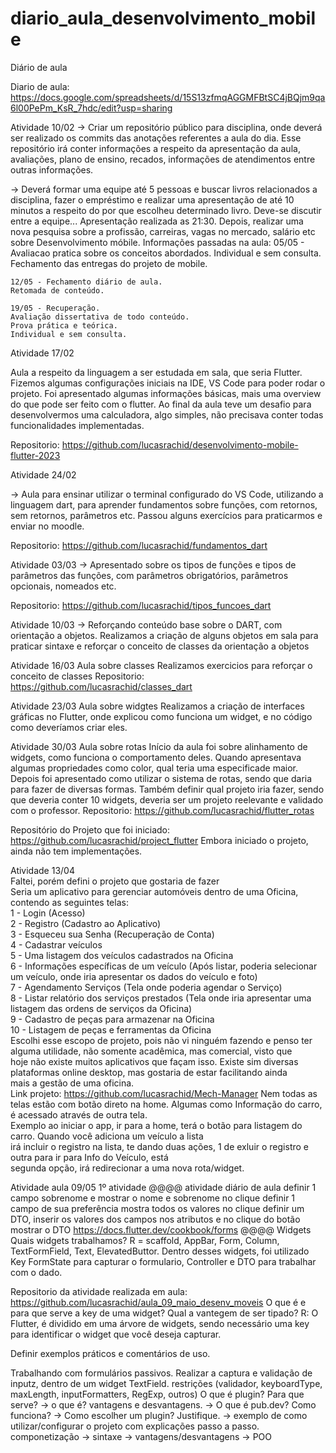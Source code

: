 # diario_aula_desenvolvimento_mobile
Diário de aula

Diario de aula: https://docs.google.com/spreadsheets/d/15S13zfmqAGGMFBtSC4jBQjm9qa6l00PePm_KsR_7hdc/edit?usp=sharing

Atividade 10/02
-> Criar um repositório público para disciplina, onde deverá ser realizado os commits das anotações referentes a aula do dia. Esse repositório irá conter informações a respeito da apresentação da aula, avaliações, plano de ensino, recados, informações de atendimentos entre outras informações.

-> Deverá formar uma equipe até 5 pessoas e buscar livros relacionados a disciplina, fazer o empréstimo e realizar uma apresentação de até 10 minutos a respeito do por que escolheu determinado livro. Deve-se discutir entre a equipe... Apresentação realizada as 21:30. Depois, realizar uma nova pesquisa sobre a profissão, carreiras, vagas no mercado, salário etc sobre Desenvolvimento móbile.
Informações passadas na aula: 
    05/05 - Avaliacao pratica sobre os conceitos abordados.
    Individual e sem consulta.
    Fechamento das entregas do projeto de mobile.

    12/05 - Fechamento diário de aula.
    Retomada de conteúdo.

    19/05 - Recuperação.
    Avaliação dissertativa de todo conteúdo.
    Prova prática e teórica.
    Individual e sem consulta.

Atividade 17/02

Aula a respeito da linguagem a ser estudada em sala, que seria Flutter. Fizemos algumas configurações iniciais na IDE, VS Code para poder rodar o projeto. Foi apresentado algumas informações básicas, mais uma overview do que pode ser feito com o flutter. Ao final da aula teve um desafio para desenvolvermos uma calculadora, algo simples, não precisava conter todas funcionalidades implementadas.

Repositorio: https://github.com/lucasrachid/desenvolvimento-mobile-flutter-2023

Atividade 24/02

-> Aula para ensinar utilizar o terminal configurado do VS Code, utilizando a linguagem dart, para aprender fundamentos sobre funções, com retornos, sem retornos, parâmetros etc. Passou alguns exercícios para praticarmos e enviar no moodle.

Repositorio: https://github.com/lucasrachid/fundamentos_dart

Atividade 03/03
-> Apresentado sobre os tipos de funções e tipos de parâmetros das funções, com parâmetros obrigatórios, parâmetros opcionais, nomeados etc.

Repositorio: https://github.com/lucasrachid/tipos_funcoes_dart

Atividade 10/03
-> Reforçando conteúdo base sobre o DART, com orientação a objetos.
Realizamos a criação de alguns objetos em sala para praticar sintaxe e reforçar o conceito de classes da orientação a objetos

Atividade 16/03
Aula sobre classes
Realizamos exercicios para reforçar o conceito de classes
Repositorio: https://github.com/lucasrachid/classes_dart

Atividade 23/03
Aula sobre widgtes
Realizamos a criação de interfaces gráficas no Flutter, onde explicou como funciona um widget, e no código como deveríamos criar eles.


Atividade 30/03
Aula sobre rotas
Início da aula foi sobre alinhamento de widgets, como funciona o comportamento deles. Quando apresentava algumas propriedades como color, qual teria uma especificade maior. Depois foi apresentado como utilizar o sistema de rotas, sendo que daria para fazer de diversas formas. Também definir qual projeto iria fazer, sendo que deveria conter 10 widgets, deveria ser um projeto reelevante e validado com o professor.
Repositorio: https://github.com/lucasrachid/flutter_rotas 

Repositório do Projeto que foi iniciado: https://github.com/lucasrachid/project_flutter
Embora iniciado o projeto, ainda não tem implementações.

Atividade 13/04<br>
Faltei, porém defini o projeto que gostaria de fazer<br>
Seria um aplicativo para gerenciar automóveis dentro de uma Oficina, contendo as seguintes telas:<br>
1 - Login (Acesso)<br>
2 - Registro (Cadastro ao Aplicativo)<br>
3 - Esqueceu sua Senha (Recuperação de Conta)<br>
4 - Cadastrar veículos <br>
5 - Uma listagem dos veículos cadastrados na Oficina<br>
6 - Informações específicas de um veículo (Após listar, poderia selecionar um veículo, onde iria apresentar os dados do veículo e foto)<br>
7 - Agendamento Serviços (Tela onde poderia agendar o Serviço)<br>
8 - Listar relatório dos serviços prestados (Tela onde iria apresentar uma listagem das ordens de serviços da Oficina)<br>
9 - Cadastro de peças para armazenar na Oficina<br>
10 - Listagem de peças e ferramentas da Oficina<br>
Escolhi esse escopo de projeto, pois não vi ninguém fazendo e penso ter alguma utilidade, não somente acadêmica, mas comercial, visto que<br>
hoje não existe muitos aplicativos que façam isso. Existe sim diversas plataformas online desktop, mas gostaria de estar facilitando ainda<br>
mais a gestão de uma oficina.<br>
Link projeto: https://github.com/lucasrachid/Mech-Manager
Nem todas as telas estão com botão direto na home. Algumas como Informação do carro, é acessado através de outra tela. <br>
Exemplo ao iniciar o app, ir para a home, terá o botão para listagem do carro. Quando você adiciona um veículo a lista <br>
irá incluir o registro na lista, te dando duas ações, 1 de exluir o registro e outra para ir para Info do Veículo, está <br>
segunda opção, irá redirecionar a uma nova rota/widget.

Atividade aula 09/05
1º atividade @@@@ atividade diário de aula
definir 1 campo sobrenome e mostrar o nome e sobrenome no clique
definir 1 campo de sua preferência mostra todos os valores no clique
definir um DTO, inserir os valores dos campos nos atributos e no clique do botão mostrar o DTO
https://docs.flutter.dev/cookbook/forms @@@@ Widgets Quais widgets trabalhamos? R = scaffold, AppBar, Form, Column, TextFormField, Text, ElevatedButtor.
Dentro desses widgets, foi utilizado Key FormState para capturar o formulario, Controller e DTO para trabalhar com o dado.

Repositorio da atividade realizada em aula: https://github.com/lucasrachid/aula_09_maio_desenv_moveis
O que é e para que serve a key de uma widget? Qual a vantegem de ser tipado?
R: O Flutter, é dividido em uma árvore de widgets, sendo necessário uma key para identificar o widget que você deseja capturar.

Definir exemplos práticos e comentários de uso.

Trabalhando com formulários passivos.
Realizar a captura e validação de inputz, dentro de um widget TextField.
restrições (validador, keyboardType, maxLength, inputFormatters, RegExp, outros)
O que é plugin? Para que serve? → o que é? vantagens e desvantagens. → O que é pub.dev? Como funciona? → Como escolher um plugin? Justifique. → exemplo de como utilizar/configurar o projeto com explicações passo a passo. componetização → sintaxe → vantagens/desvantagens → POO
